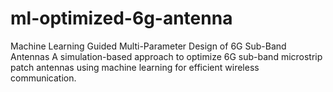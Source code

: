 # ml-optimized-6g-antenna
Machine Learning Guided Multi-Parameter Design of 6G Sub-Band Antennas A simulation-based approach to optimize 6G sub-band microstrip patch antennas using machine learning for efficient wireless communication.
